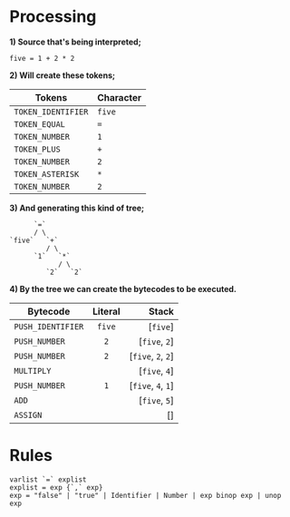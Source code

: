 # Processing
**1) Source that's being interpreted;**

```
five = 1 + 2 * 2
```

**2) Will create these tokens;**

Tokens | Character
--- | ---
`TOKEN_IDENTIFIER` | `five`
`TOKEN_EQUAL` | `=`
`TOKEN_NUMBER` | `1`
`TOKEN_PLUS` | `+`
`TOKEN_NUMBER` | `2`
`TOKEN_ASTERISK` | `*`
`TOKEN_NUMBER` | `2`

**3) And generating this kind of tree;**

```
      `=`
      / \
`five`   `+`
         / \
      `1`   `*`
            / \
         `2`   `2`
```

**4) By the tree we can create the bytecodes to be executed.**

Bytecode | Literal | Stack
--- | :---: | ---:
`PUSH_IDENTIFIER` | `five` | [`five`]
`PUSH_NUMBER` | `2` | [`five`, `2`]
`PUSH_NUMBER` | `2` | [`five`, `2`, `2`]
`MULTIPLY` | | [`five`, `4`]
`PUSH_NUMBER` | `1` | [`five`, `4`, `1`]
`ADD` | | [`five`, `5`]
`ASSIGN` | | []

 # Rules
 
```
varlist `=` explist
explist = exp {`,` exp}
exp = "false" | "true" | Identifier | Number | exp binop exp | unop exp
```